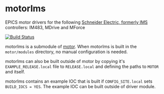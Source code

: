 # motorIms
EPICS motor drivers for the following [Schneider Electric, formerly IMS](https://motion.schneider-electric.com) controllers: IM483, MDrive and MForce

[![Build Status](https://travis-ci.org/epics-motor/motorIms.png)](https://travis-ci.org/epics-motor/motorIms)

motorIms is a submodule of [motor](https://github.com/epics-modules/motor).  When motorIms is built in the ``motor/modules`` directory, no manual configuration is needed.

motorIms can also be built outside of motor by copying it's ``EXAMPLE_RELEASE.local`` file to ``RELEASE.local`` and defining the paths to ``MOTOR`` and itself.

motorIms contains an example IOC that is built if ``CONFIG_SITE.local`` sets ``BUILD_IOCS = YES``.  The example IOC can be built outside of driver module.
